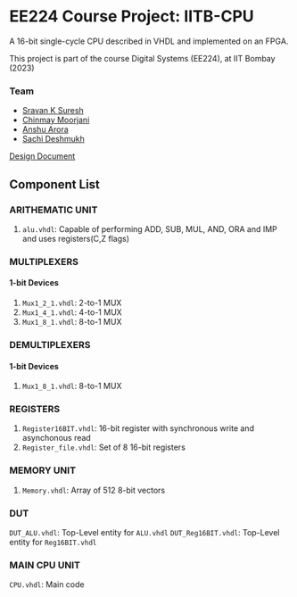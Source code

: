 # EE224 Course Project: IITB-CPU
A 16-bit single-cycle CPU described in VHDL and implemented on an FPGA.

This project is part of the course Digital Systems (EE224), at IIT Bombay (2023)

### Team
* [Sravan K Suresh](https://github.com/SRAVAN-IITB)
* [Chinmay Moorjani](https://github.com/krimsonscorpio-manga)
* [Anshu Arora](https://github.com/AroraAnshu26)
* [Sachi Deshmukh](https://github.com/Sachi-Deshmukh)

[Design Document](/Design_IITB_CPU.pdf)

## Component List

### ARITHEMATIC UNIT
1. `alu.vhdl`: Capable of performing ADD, SUB, MUL, AND, ORA and IMP and uses registers(C,Z flags)

### MULTIPLEXERS
#### 1-bit Devices
1. `Mux1_2_1.vhdl`: 2-to-1 MUX
2. `Mux1_4_1.vhdl`: 4-to-1 MUX
3. `Mux1_8_1.vhdl`: 8-to-1 MUX

### DEMULTIPLEXERS
#### 1-bit Devices
1. `Mux1_8_1.vhdl`: 8-to-1 MUX


### REGISTERS
1. `Register16BIT.vhdl`: 16-bit register with synchronous write and asynchonous read
2. `Register_file.vhdl`: Set of 8 16-bit registers

### MEMORY UNIT
1. `Memory.vhdl`: Array of 512 8-bit vectors

### DUT
`DUT_ALU.vhdl`: Top-Level entity for `ALU.vhdl`
`DUT_Reg16BIT.vhdl`: Top-Level entity for `Reg16BIT.vhdl`

### MAIN CPU UNIT
`CPU.vhdl`: Main code
